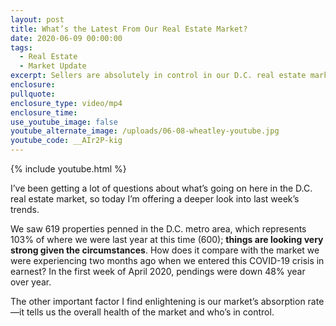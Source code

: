 ```yaml
---
layout: post
title: What’s the Latest From Our Real Estate Market?
date: 2020-06-09 00:00:00
tags:
  - Real Estate
  - Market Update
excerpt: Sellers are absolutely in control in our D.C. real estate market
enclosure:
pullquote:
enclosure_type: video/mp4
enclosure_time:
use_youtube_image: false
youtube_alternate_image: /uploads/06-08-wheatley-youtube.jpg
youtube_code: __AIr2P-kig
---
```


{% include youtube.html %}

I’ve been getting a lot of questions about what’s going on here in the D.C. real estate market, so today I’m offering a deeper look into last week’s trends.

We saw 619 properties penned in the D.C. metro area, which represents 103% of where we were last year at this time (600); **things are looking very strong given the circumstances**. How does it compare with the market we were experiencing two months ago when we entered this COVID-19 crisis in earnest? In the first week of April 2020, pendings were down 48% year over year.

The other important factor I find enlightening is our market’s absorption rate—it tells us the overall health of the market and who’s in control.